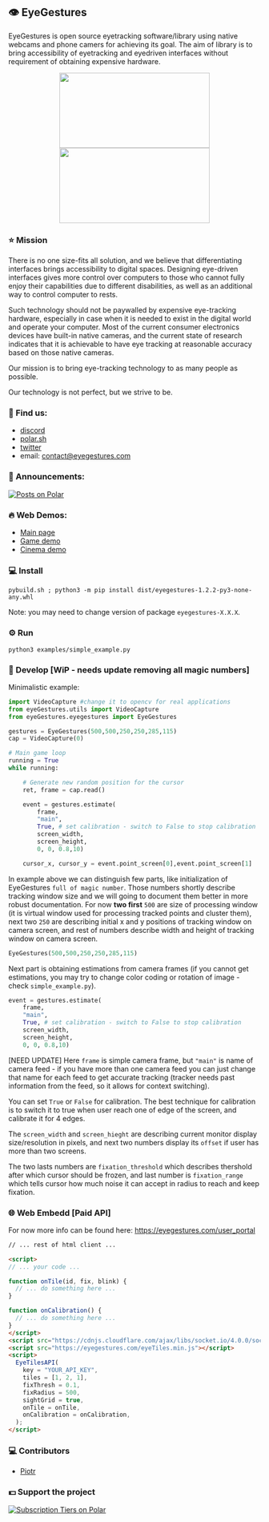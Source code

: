 ## 👁️ EyeGestures

EyeGestures is open source eyetracking software/library using native webcams and phone camers for achieving its goal. The aim of library is to bring accessibility of eyetracking and eyedriven interfaces without requirement of obtaining expensive hardware.

<p align="center">
  <img src="https://github.com/PeterWaIIace/PeterWaIIace/assets/40773550/2ad25252-e96e-47d4-b25f-c47ba7f0f4f3" width="300" height="150">
<img src="https://github.com/PeterWaIIace/PeterWaIIace/assets/40773550/f3132843-063a-439a-8e1c-2385ddfdccda" width="300
" height="150">
</p>

### ⭐ Mission 

There is no one size-fits all solution, and we believe that differentiating interfaces brings accessibility to digital spaces. Designing eye-driven interfaces gives more control over computers to those who cannot fully enjoy their capabilities due to different disabilities, as well as an additional way to control computer to rests. 

Such technology should not be paywalled by expensive eye-tracking hardware, especially in case when it is needed to exist in the digital world and operate your computer. Most of the current consumer electronics devices have built-in native cameras, and the current state of research indicates that it is achievable to have eye tracking at reasonable accuracy based on those native cameras. 

Our mission is to bring eye-tracking technology to as many people as possible. 

Our technology is not perfect, but we strive to be.

### 📇 Find us:

- [discord](https://discord.gg/FV3RYTuV)
- [polar.sh](https://polar.sh/NativeSensors)
- [twitter](https://twitter.com/PW4ltz)
- email: contact@eyegestures.com

### 📢 Announcements:

<a href="https://polar.sh/NativeSensors/posts"><picture><source media="(prefers-color-scheme: dark)" srcset="https://polar.sh/embed/posts.svg?org=NativeSensors&darkmode"><img alt="Posts on Polar" src="https://polar.sh/embed/posts.svg?org=NativeSensors"></picture></a>

### 🔥 Web Demos:

- [Main page](https://eyegestures.com/)
- [Game demo](https://eyegestures.com/game)
- [Cinema demo](https://eyegestures.com/cinema)

### 💻 Install
```
pybuild.sh ; python3 -m pip install dist/eyegestures-1.2.2-py3-none-any.whl
```

Note: you may need to change version of package `eyegestures-X.X.X`.

### ⚙️ Run 
```
python3 examples/simple_example.py
```

### 🔧 Develop [WiP - needs update removing all magic numbers]

Minimalistic example:
```python
import VideoCapture #change it to opencv for real applications
from eyeGestures.utils import VideoCapture
from eyeGestures.eyegestures import EyeGestures

gestures = EyeGestures(500,500,250,250,285,115)
cap = VideoCapture(0)  

# Main game loop
running = True
while running:

    # Generate new random position for the cursor
    ret, frame = cap.read()     

    event = gestures.estimate(
        frame,
        "main",
        True, # set calibration - switch to False to stop calibration
        screen_width,
        screen_height,
        0, 0, 0.8,10)

    cursor_x, cursor_y = event.point_screen[0],event.point_screen[1]

```

In example above we can distinguish few parts, like initialization of EyeGestures `full of magic number`. Those numbers shortly describe tracking window size and we will going to document them better in more robust documentation. For now **two first** `500` are size of processing window (it is virtual window used for processing tracked points and cluster them), next two `250` are describing initial x and y positions of tracking window on camera screen, and rest of numbers describe width and height of tracking window on camera screen. 

```python
EyeGestures(500,500,250,250,285,115)
```  

Next part is obtaining estimations from camera frames (if you cannot get estimations, you may try to change color coding or rotation of image - check `simple_example.py`).

```python
event = gestures.estimate(
    frame,
    "main",
    True, # set calibration - switch to False to stop calibration
    screen_width,
    screen_height,
    0, 0, 0.8,10)
```

[NEED UPDATE]
Here `frame` is simple camera frame, but `"main"` is name of camera feed - if you have more than one camera feed you can just change that name for each feed to get accurate tracking (tracker needs past information from the feed, so it allows for context switching).

You can set `True` or `False` for calibration. The best technique for calibration is to switch it to true when user reach one of edge of the screen, and calibrate it for 4 edges. 

The `screen_width` and `screen_hieght` are describing current monitor display size/resolution in pixels, and next two numbers display its `offset` if user has more than two screens. 

The two lasts numbers are `fixation_threshold` which describes thershold after which cursor should be frozen, and last number is `fixation_range` which tells cursor how much noise it can accept in radius to reach and keep fixation. 

### 🌐 Web Embedd [Paid API]

For now more info can be found here: https://eyegestures.com/user_portal

```html
// ... rest of html client ...

<script>
// ... your code ...

function onTile(id, fix, blink) {
  // ... do something here ...
}

function onCalibration() {
  // ... do something here ...
}
</script>
<script src="https://cdnjs.cloudflare.com/ajax/libs/socket.io/4.0.0/socket.io.js"></script>
<script src="https://eyegestures.com/eyeTiles.min.js"></script>
<script>
  EyeTilesAPI(
    key = "YOUR_API_KEY",
    tiles = [1, 2, 1],
    fixThresh = 0.1,
    fixRadius = 500,
    sightGrid = true,
    onTile = onTile,
    onCalibration = onCalibration,
  );
</script>    
```

### 💻 Contributors

- [Piotr](https://github.com/PeterWaIIace)

### 💵 Support the project 

<a href="https://polar.sh/NativeSensors/subscriptions"><picture><source media="(prefers-color-scheme: dark)" srcset="https://polar.sh/embed/tiers.svg?org=NativeSensors&darkmode"><img alt="Subscription Tiers on Polar" src="https://polar.sh/embed/tiers.svg?org=NativeSensors"></picture></a>

